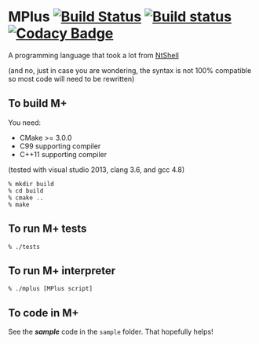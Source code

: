 # MPlus [![Build Status](https://travis-ci.org/plankp/M-Plus.svg?branch=master)](https://travis-ci.org/plankp/M-Plus) [![Build status](https://ci.appveyor.com/api/projects/status/825xhlrdh0eahyrf/branch/master?svg=true)](https://ci.appveyor.com/project/plankp/m-plus/branch/master) [![Codacy Badge](https://api.codacy.com/project/badge/Grade/ebae1915df4a46fe91ebecf63d1ad25c)](https://www.codacy.com/app/plankp/M-Plus?utm_source=github.com&amp;utm_medium=referral&amp;utm_content=plankp/M-Plus&amp;utm_campaign=Badge_Grade)

A programming language that took a lot from [NtShell](https://github.com/plankp/NtShell)

(and no, just in case you are wondering, the syntax is not 100% compatible so most code will need to be rewritten)

## To build M+

You need:
*  CMake >= 3.0.0
*  C99 supporting compiler
*  C++11 supporting compiler

(tested with visual studio 2013, clang 3.6, and gcc 4.8)

```
% mkdir build
% cd build
% cmake ..
% make
```

## To run M+ tests

`% ./tests`

## To run M+ interpreter

`% ./mplus [MPlus script]`

## To code in M+

See the *__sample__* code in the `sample` folder. That hopefully helps! 
